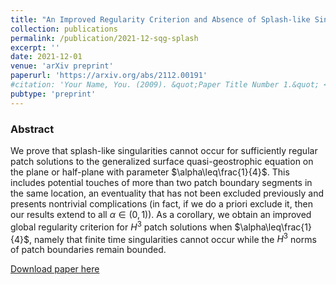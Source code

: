 ```yaml
---
title: "An Improved Regularity Criterion and Absence of Splash-like Singularities for g-SQG Patches"
collection: publications
permalink: /publication/2021-12-sqg-splash
excerpt: ''
date: 2021-12-01
venue: 'arXiv preprint'
paperurl: 'https://arxiv.org/abs/2112.00191'
#citation: 'Your Name, You. (2009). &quot;Paper Title Number 1.&quot; <i>Journal 1</i>. 1(1).'
pubtype: 'preprint'
---
```


### Abstract

We prove that splash-like singularities cannot occur for sufficiently regular patch solutions to the generalized surface quasi-geostrophic equation on the plane or half-plane with parameter $\alpha\leq\frac{1}{4}$. This includes potential touches of more than two patch boundary segments in the same location, an eventuality that has not been excluded previously and presents nontrivial complications (in fact, if we do a priori exclude it, then our results extend to all $\alpha\in(0,1)$). As a corollary, we obtain an improved global regularity criterion for $H^{3}$ patch solutions when $\alpha\leq\frac{1}{4}$, namely that finite time singularities cannot occur while the $H^{3}$ norms of patch boundaries remain bounded.

[Download paper here](https://arxiv.org/abs/2112.00191)